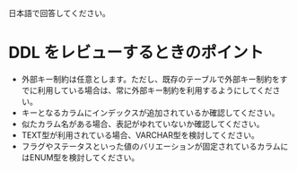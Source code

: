 日本語で回答してください。

# DDL をレビューするときのポイント

* 外部キー制約は任意とします。ただし、既存のテーブルで外部キー制約をすでに利用している場合は、常に外部キー制約を利用するようにしてください。
* キーとなるカラムにインデックスが追加されているか確認してください。
* 似たカラム名がある場合、表記がゆれていないか確認してください。
* TEXT型が利用されている場合、VARCHAR型を検討してください。
* フラグやステータスといった値のバリエーションが固定されているカラムにはENUM型を検討してください。
